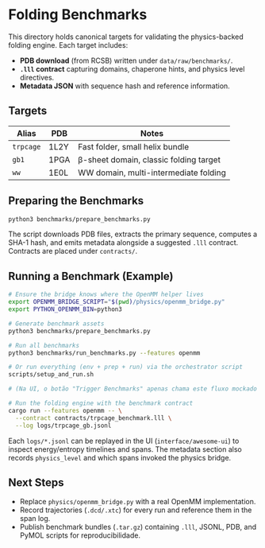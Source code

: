 # Folding Benchmarks

This directory holds canonical targets for validating the physics-backed folding engine. Each target includes:

- **PDB download** (from RCSB) written under `data/raw/benchmarks/`.
- **`.lll` contract** capturing domains, chaperone hints, and physics level directives.
- **Metadata JSON** with sequence hash and reference information.

## Targets

| Alias     | PDB  | Notes                                  |
|-----------|------|----------------------------------------|
| `trpcage` | 1L2Y | Fast folder, small helix bundle        |
| `gb1`     | 1PGA | β-sheet domain, classic folding target |
| `ww`      | 1E0L | WW domain, multi-intermediate folding  |

## Preparing the Benchmarks

```bash
python3 benchmarks/prepare_benchmarks.py
```

The script downloads PDB files, extracts the primary sequence, computes a SHA-1 hash, and emits metadata alongside a suggested `.lll` contract. Contracts are placed under `contracts/`.

## Running a Benchmark (Example)

```bash
# Ensure the bridge knows where the OpenMM helper lives
export OPENMM_BRIDGE_SCRIPT="$(pwd)/physics/openmm_bridge.py"
export PYTHON_OPENMM_BIN=python3

# Generate benchmark assets
python3 benchmarks/prepare_benchmarks.py

# Run all benchmarks
python3 benchmarks/run_benchmarks.py --features openmm

# Or run everything (env + prep + run) via the orchestrator script
scripts/setup_and_run.sh

# (Na UI, o botão "Trigger Benchmarks" apenas chama este fluxo mockado e lembra você de rodar os comandos manualmente.)

# Run the folding engine with the benchmark contract
cargo run --features openmm -- \
  --contract contracts/trpcage_benchmark.lll \
  --log logs/trpcage_gb.jsonl
```

Each `logs/*.jsonl` can be replayed in the UI (`interface/awesome-ui`) to inspect energy/entropy timelines and spans. The metadata section also records `physics_level` and which spans invoked the physics bridge.

## Next Steps

- Replace `physics/openmm_bridge.py` with a real OpenMM implementation.
- Record trajectories (`.dcd/.xtc`) for every run and reference them in the span log.
- Publish benchmark bundles (`.tar.gz`) containing `.lll`, JSONL, PDB, and PyMOL scripts for reproducibilidade.
